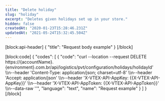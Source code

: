 ```yaml
---
title: "Delete holiday"
slug: "holiday"
excerpt: "Deletes given holidays set up in your store."
hidden: false
createdAt: "2020-01-23T15:28:46.231Z"
updatedAt: "2021-05-24T15:32:45.504Z"
---
```

[block:api-header]
{
  "title": "Request body example"
}
[/block]

[block:code]
{
  "codes": [
    {
      "code": "curl --location --request DELETE https://{accountName}.{environment}.com.br/api/logistics/pvt/configuration/holidays/holidayId' \\\n--header 'Content-Type: application/json; charset=utf-8' \\\n--header 'Accept: application/json' \\\n--header 'X-VTEX-API-AppKey: {{X-VTEX-API-AppKey}}' \\\n--header 'X-VTEX-API-AppToken: {{X-VTEX-API-AppToken}}' \\\n--data-raw ''",
      "language": "text",
      "name": "Request example"
    }
  ]
}
[/block]